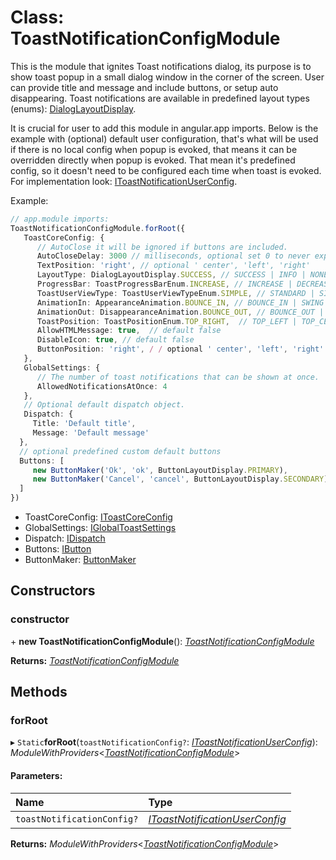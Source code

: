 # Class: ToastNotificationConfigModule

This is the module that ignites Toast notifications dialog, its purpose is to show toast popup in a
small dialog window in the corner of the screen. User can provide title and message and include buttons, or setup auto disappearing.
Toast notifications are available in predefined layout types (enums): [DialogLayoutDisplay](#/documentation/Enum:%20DialogLayoutDisplay).

It is crucial for user to add this module in angular.app imports.
Below is the example with (optional) default user configuration, that's what will be used if there is no
local config when popup is evoked, that means it can be overridden directly when popup is evoked.
That mean it's predefined config, so it doesn't need to be configured each time when toast is evoked.
For implementation look: [IToastNotificationUserConfig](#/documentation/Interface:%20IToastNotificationUserConfig).

Example:
```typescript
// app.module imports:
ToastNotificationConfigModule.forRoot({
   ToastCoreConfig: {
      // AutoClose it will be ignored if buttons are included.
      AutoCloseDelay: 3000 // milliseconds, optional set 0 to never expires
      TextPosition: 'right', // optional ' center', 'left', 'right'
      LayoutType: DialogLayoutDisplay.SUCCESS, // SUCCESS | INFO | NONE | DANGER | WARNING
      ProgressBar: ToastProgressBarEnum.INCREASE, // INCREASE | DECREASE | NONE
      ToastUserViewType: ToastUserViewTypeEnum.SIMPLE, // STANDARD | SIMPLE
      AnimationIn: AppearanceAnimation.BOUNCE_IN, // BOUNCE_IN | SWING | ZOOM_IN | ZOOM_IN_ROTATE | ELASTIC | JELLO | FADE_IN | SLIDE_IN_UP | SLIDE_IN_DOWN | SLIDE_IN_LEFT | SLIDE_IN_RIGHT | NONE
      AnimationOut: DisappearanceAnimation.BOUNCE_OUT, // BOUNCE_OUT | ZOOM_OUT | ZOOM_OUT_WIND | ZOOM_OUT_ROTATE | FLIP_OUT | SLIDE_OUT_UP | SLIDE_OUT_DOWN | SLIDE_OUT_LEFT | SLIDE_OUT_RIGHT | NONE
      ToastPosition: ToastPositionEnum.TOP_RIGHT,  // TOP_LEFT | TOP_CENTER | TOP_RIGHT | TOP_FULL_WIDTH | BOTTOM_LEFT | BOTTOM_CENTER | BOTTOM_RIGHT | BOTTOM_FULL_WIDTH
      AllowHTMLMessage: true,  // default false
      DisableIcon: true, // default false
      ButtonPosition: 'right', / / optional ' center', 'left', 'right'
   },
   GlobalSettings: {
      // The number of toast notifications that can be shown at once.
      AllowedNotificationsAtOnce: 4
   },
   // Optional default dispatch object.
   Dispatch: {
     Title: 'Default title',
     Message: 'Default message'
  },
  // optional predefined custom default buttons
  Buttons: [
     new ButtonMaker('Ok', 'ok', ButtonLayoutDisplay.PRIMARY),
     new ButtonMaker('Cancel', 'cancel', ButtonLayoutDisplay.SECONDARY)
  ]
})
```
* ToastCoreConfig: [IToastCoreConfig](#/documentation/Interface:%20IToastCoreConfig)
* GlobalSettings: [IGlobalToastSettings](#/documentation/Interface:%20IGlobalToastSettings)
* Dispatch: [IDispatch](#/documentation/Interface:%20IDispatch)
* Buttons: [IButton](#/documentation/Interface:%20IButton)
* ButtonMaker: [ButtonMaker](#/documentation/Class:%20ButtonMaker)

## Constructors

### constructor

\+ **new ToastNotificationConfigModule**(): [*ToastNotificationConfigModule*](#/documentation/Class:%20ToastNotificationConfigModule)

**Returns:** [*ToastNotificationConfigModule*](#/documentation/Class:%20ToastNotificationConfigModule)

## Methods

### forRoot

▸ `Static`**forRoot**(`toastNotificationConfig?`: [*IToastNotificationUserConfig*](#/documentation/Interface:%20IToastNotificationUserConfig)): *ModuleWithProviders*<[*ToastNotificationConfigModule*](#/documentation/Class:%20ToastNotificationConfigModule)\>

#### Parameters:

| Name | Type |
| :------ | :------ |
| `toastNotificationConfig?` | [*IToastNotificationUserConfig*](#/documentation/Interface:%20IToastNotificationUserConfig) |

**Returns:** *ModuleWithProviders*<[*ToastNotificationConfigModule*](#/documentation/Class:%20ToastNotificationConfigModule)\>

